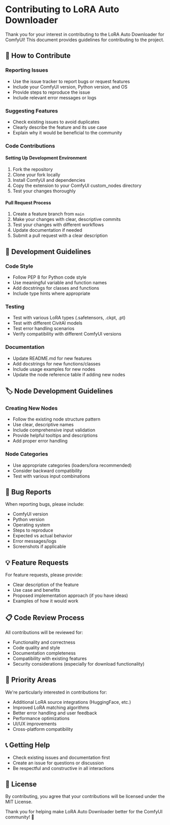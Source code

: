 # Contributing to LoRA Auto Downloader

Thank you for your interest in contributing to the LoRA Auto Downloader for ComfyUI! This document provides guidelines for contributing to the project.

## 🚀 How to Contribute

### Reporting Issues
- Use the issue tracker to report bugs or request features
- Include your ComfyUI version, Python version, and OS
- Provide steps to reproduce the issue
- Include relevant error messages or logs

### Suggesting Features
- Check existing issues to avoid duplicates
- Clearly describe the feature and its use case
- Explain why it would be beneficial to the community

### Code Contributions

#### Setting Up Development Environment
1. Fork the repository
2. Clone your fork locally
3. Install ComfyUI and dependencies
4. Copy the extension to your ComfyUI custom_nodes directory
5. Test your changes thoroughly

#### Pull Request Process
1. Create a feature branch from `main`
2. Make your changes with clear, descriptive commits
3. Test your changes with different workflows
4. Update documentation if needed
5. Submit a pull request with a clear description

## 🔧 Development Guidelines

### Code Style
- Follow PEP 8 for Python code style
- Use meaningful variable and function names
- Add docstrings for classes and functions
- Include type hints where appropriate

### Testing
- Test with various LoRA types (.safetensors, .ckpt, .pt)
- Test with different CivitAI models
- Test error handling scenarios
- Verify compatibility with different ComfyUI versions

### Documentation
- Update README.md for new features
- Add docstrings for new functions/classes
- Include usage examples for new nodes
- Update the node reference table if adding new nodes

## 🏷️ Node Development Guidelines

### Creating New Nodes
- Follow the existing node structure pattern
- Use clear, descriptive names
- Include comprehensive input validation
- Provide helpful tooltips and descriptions
- Add proper error handling

### Node Categories
- Use appropriate categories (loaders/lora recommended)
- Consider backward compatibility
- Test with various input combinations

## 🐛 Bug Reports

When reporting bugs, please include:
- ComfyUI version
- Python version
- Operating system
- Steps to reproduce
- Expected vs actual behavior
- Error messages/logs
- Screenshots if applicable

## 💡 Feature Requests

For feature requests, please provide:
- Clear description of the feature
- Use case and benefits
- Proposed implementation approach (if you have ideas)
- Examples of how it would work

## 📋 Code Review Process

All contributions will be reviewed for:
- Functionality and correctness
- Code quality and style
- Documentation completeness
- Compatibility with existing features
- Security considerations (especially for download functionality)

## 🎯 Priority Areas

We're particularly interested in contributions for:
- Additional LoRA source integrations (HuggingFace, etc.)
- Improved LoRA matching algorithms
- Better error handling and user feedback
- Performance optimizations
- UI/UX improvements
- Cross-platform compatibility

## 📞 Getting Help

- Check existing issues and documentation first
- Create an issue for questions or discussion
- Be respectful and constructive in all interactions

## 📜 License

By contributing, you agree that your contributions will be licensed under the MIT License.

Thank you for helping make LoRA Auto Downloader better for the ComfyUI community! 🎉
